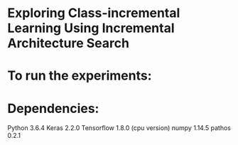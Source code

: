 # Exploring Class-incremental Learning Using Incremental Architecture Search

# To run the experiments:

# Dependencies:
Python 3.6.4
Keras 2.2.0
Tensorflow 1.8.0 (cpu version)
numpy 1.14.5
pathos 0.2.1


